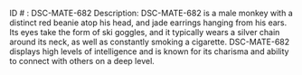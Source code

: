ID # : DSC-MATE-682
Description: DSC-MATE-682 is a male monkey with a distinct red beanie atop his head, and jade earrings hanging from his ears. Its eyes take the form of ski goggles, and it typically wears a silver chain around its neck, as well as constantly smoking a cigarette. DSC-MATE-682 displays high levels of intelligence and is known for its charisma and ability to connect with others on a deep level.